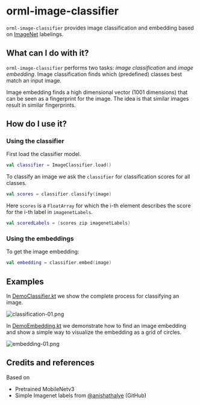# orml-image-classifier

`orml-image-classifier` provides image classification and embedding based on [ImageNet](https://www.image-net.org/) labelings.

## What can I do with it?

`orml-image-classifier` performs two tasks: _image classification_ and _image embedding_. Image classification finds
which (predefined) classes best match an input image.

Image embedding finds a high dimensional vector (1001 dimensions) that can be seen as a fingerprint for the image. The idea is that 
similar images result in similar fingerprints.

## How do I use it?

### Using the classifier
First load the classifier model.
```kotlin 
val classifier = ImageClassifier.load()
```

To classify an image we ask the `classifier` for classification scores for all classes.
```kotlin
val scores = classifier.classify(image)
```

Here `scores` is a `FloatArray` for which the i-th element describes the score for the i-th label in `imagenetLabels`. 
```kotlin
val scoredLabels = (scores zip imagenetLabels)
```

### Using the embeddings

To get the image embedding:
```kotlin
val embedding = classifier.embed(image)
```

## Examples

In [DemoClassifier.kt](https://github.com/openrndr/orml/blob/orml-0.3/orml-image-classifier/src/demo/kotlin/DemoClassifier.kt) we show the complete process for classifying an image.

![classification-01.png](https://github.com/openrndr/orml/raw/orml-0.3/orml-image-classifier/images/classification-01.png)

In [DemoEmbedding.kt](https://github.com/openrndr/orml/blob/orml-0.3/orml-image-classifier/src/demo/kotlin/DemoEmbedding.kt) we demonstrate how to find an image embedding and show a simple way to visualize the embedding
as a grid of circles.

![embedding-01.png](https://github.com/openrndr/orml/raw/orml-0.3/orml-image-classifier/images/embedding-01.png)

## Credits and references

Based on 
 * Pretrained MobileNetv3
 * Simple Imagenet labels from [@anishathalye](https://github.com/anishathalye/imagenet-simple-labels/blob/master/imagenet-simple-labels.json) (GitHub)

